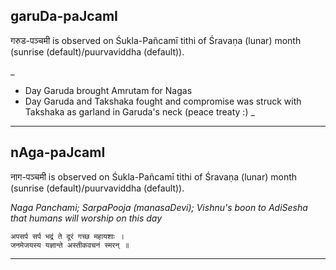 ## garuDa-paJcamI
गरुड-पञ्चमी is observed on Śukla-Pañcamī tithi of Śravaṇa (lunar) month (sunrise (default)/puurvaviddha (default)).

_
* Day Garuda brought Amrutam for Nagas
* Day Garuda and Takshaka fought and compromise was struck with Takshaka as garland in Garuda's neck (peace treaty :) _

---
## nAga-paJcamI
नाग-पञ्चमी is observed on Śukla-Pañcamī tithi of Śravaṇa (lunar) month (sunrise (default)/puurvaviddha (default)).

_Naga Panchami; SarpaPooja (manasaDevi); Vishnu's boon to AdiSesha that humans will worship on this day_

```
अपसर्प सर्प भद्रं ते दूरं गच्छ महायशाः ।
जनमेजयस्य यज्ञान्ते अस्तीकवचनं स्मरन् ॥
```

---
